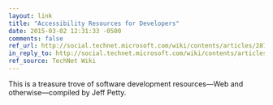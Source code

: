 ```yaml
---
layout: link
title: "Accessibility Resources for Developers"
date: 2015-03-02 12:31:33 -0500
comments: false
ref_url: http://social.technet.microsoft.com/wiki/contents/articles/28725.accessibility-resources-for-developers.aspx
in_reply_to: http://social.technet.microsoft.com/wiki/contents/articles/28725.accessibility-resources-for-developers.aspx
ref_source: TechNet Wiki
---
```


This is a treasure trove of software development resources—Web and otherwise—compiled by Jeff Petty. 